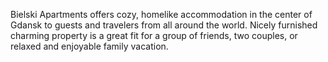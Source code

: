 Bielski Apartments offers cozy, homelike accommodation in the center of Gdansk to guests and travelers from all around the world. Nicely furnished charming property is a great fit for a group of friends, two couples, or relaxed and enjoyable family vacation.